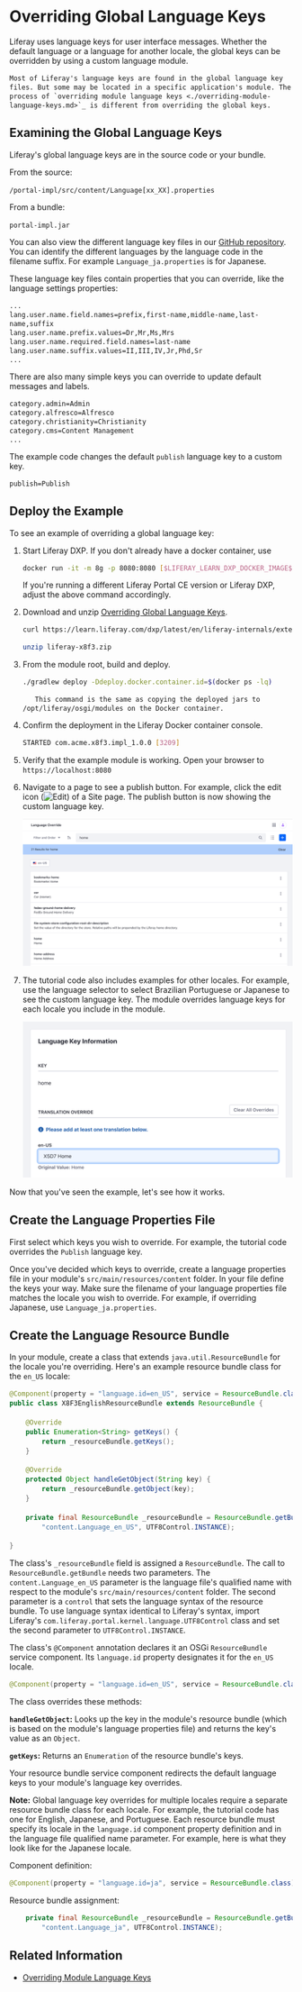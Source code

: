 # Overriding Global Language Keys

Liferay uses language keys for user interface messages. Whether the default language or a language for another locale, the global keys can be overridden by using a custom language module.

```Note
Most of Liferay's language keys are found in the global language key files. But some may be located in a specific application's module. The process of `overriding module language keys <./overriding-module-language-keys.md>`_ is different from overriding the global keys.
```

## Examining the Global Language Keys

Liferay's global language keys are in the source code or your bundle.

From the source: 

`/portal-impl/src/content/Language[xx_XX].properties`

From a bundle:

`portal-impl.jar`

You can also view the different language key files in our [GitHub repository](https://github.com/liferay/liferay-portal/tree/master/portal-impl/src/content). You can identify the different languages by the language code in the filename suffix. For example `Language_ja.properties` is for Japanese.

These language key files contain properties that you can override, like the language settings properties: 

```properties
...
lang.user.name.field.names=prefix,first-name,middle-name,last-name,suffix
lang.user.name.prefix.values=Dr,Mr,Ms,Mrs
lang.user.name.required.field.names=last-name
lang.user.name.suffix.values=II,III,IV,Jr,Phd,Sr
...
```

There are also many simple keys you can override to update default messages and labels.

```properties
category.admin=Admin
category.alfresco=Alfresco
category.christianity=Christianity
category.cms=Content Management
...
```

The example code changes the default `publish` language key to a custom key. 

 ```properties
 publish=Publish
 ```

## Deploy the Example

To see an example of overriding a global language key:

1. Start Liferay DXP. If you don't already have a docker container, use

    ```bash
    docker run -it -m 8g -p 8080:8080 [$LIFERAY_LEARN_DXP_DOCKER_IMAGE$]
    ```

    If you're running a different Liferay Portal CE version or Liferay DXP, adjust the above command accordingly. 

1. Download and unzip [Overriding Global Language Keys](./liferay-x8f3.zip).

    ```bash
    curl https://learn.liferay.com/dxp/latest/en/liferay-internals/extending-liferay/liferay-x8f3.zip -O
    ```

    ```bash
    unzip liferay-x8f3.zip
    ```

1. From the module root, build and deploy.

    ```bash
    ./gradlew deploy -Ddeploy.docker.container.id=$(docker ps -lq)
    ```

    ```note::
       This command is the same as copying the deployed jars to /opt/liferay/osgi/modules on the Docker container.
    ```

1. Confirm the deployment in the Liferay Docker container console.

    ```bash
    STARTED com.acme.x8f3.impl_1.0.0 [3209]
    ```

1. Verify that the example module is working. Open your browser to `https://localhost:8080`

1. Navigate to a page to see a publish button. For example, click the edit icon (![Edit](../../images/icon-edit.png)) of a Site page. The publish button is now showing the custom language key.

    ![Liferay is now using the custom language key for the publish button.](./overriding-global-language-keys/images/01.png)

1. The tutorial code also includes examples for other locales. For example, use the language selector to select Brazilian Portuguese or Japanese to see the custom language key. The module overrides language keys for each locale you include in the module.

    ![A custom language key is also used for Portugueses and Japanese](./overriding-global-language-keys/images/02.png)

Now that you've seen the example, let's see how it works. 

## Create the Language Properties File

First select which keys you wish to override. For example, the tutorial code overrides the `Publish` language key.

Once you've decided which keys to override, create a language properties file in your module's `src/main/resources/content` folder. In your file define the keys your way. Make sure the filename of your language properties file matches the locale you wish to override. For example, if overriding Japanese, use `Language_ja.properties`.

## Create the Language Resource Bundle

In your module, create a class that extends `java.util.ResourceBundle` for the locale you're overriding. Here's an example resource bundle class for the `en_US` locale:

```java
@Component(property = "language.id=en_US", service = ResourceBundle.class)
public class X8F3EnglishResourceBundle extends ResourceBundle {

	@Override
	public Enumeration<String> getKeys() {
		return _resourceBundle.getKeys();
	}

	@Override
	protected Object handleGetObject(String key) {
		return _resourceBundle.getObject(key);
	}

	private final ResourceBundle _resourceBundle = ResourceBundle.getBundle(
		"content.Language_en_US", UTF8Control.INSTANCE);

}
```

The class's `_resourceBundle` field is assigned a `ResourceBundle`. The call to `ResourceBundle.getBundle` needs two parameters. The `content.Language_en_US` parameter is the language file's qualified name with respect to the module's `src/main/resources/content` folder. The second parameter is a `control` that sets the language syntax of the resource bundle. To use language syntax identical to Liferay's syntax, import Liferay's `com.liferay.portal.kernel.language.UTF8Control` class and set the second parameter to `UTF8Control.INSTANCE`. 

The class's `@Component` annotation declares it an OSGi `ResourceBundle` service component. Its `language.id` property designates it for the `en_US` locale. 

```java
@Component(property = "language.id=en_US", service = ResourceBundle.class)
```

The class overrides these methods:

**`handleGetObject`:** Looks up the key in the module's resource bundle (which is based on the module's language properties file) and returns the key's value as an `Object`. 

**`getKeys`:** Returns an `Enumeration` of the resource bundle's keys. 

Your resource bundle service component redirects the default language keys to your module's language key overrides.

**Note:** Global language key overrides for multiple locales require a separate resource bundle class for each locale. For example, the tutorial code has one for English, Japanese, and Portuguese. Each resource bundle must specify its locale in the `language.id` component property definition and in the language file qualified name parameter. For example, here is what they look like for the Japanese locale.

Component definition:

```java
@Component(property = "language.id=ja", service = ResourceBundle.class)
```

Resource bundle assignment:

```java
	private final ResourceBundle _resourceBundle = ResourceBundle.getBundle(
		"content.Language_ja", UTF8Control.INSTANCE);
```

## Related Information

* [Overriding Module Language Keys](./overriding-module-language-keys.md)
